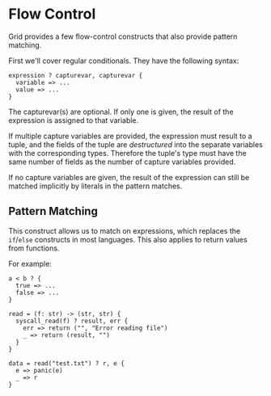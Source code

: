 # Flow Control

Grid provides a few flow-control constructs that also provide pattern matching.

First we'll cover regular conditionals. They have the following syntax:

```
expression ? capturevar, capturevar {
  variable => ...
  value => ...
}
```

The capturevar(s) are optional. If only one is given, the result of the expression is assigned to that variable.

If multiple capture variables are provided, the expression must result to a tuple, and the fields of the tuple are *destructured* into the separate variables with the corresponding types. Therefore the tuple's type must have the same number of fields as the number of capture variables provided.

If no capture variables are given, the result of the expression can still be matched implicitly by literals in the pattern matches.

## Pattern Matching

This construct allows us to match on expressions, which replaces the `if`/`else` constructs in most languages. This also applies to return values from functions.

For example:

```
a < b ? {
  true => ...
  false => ...
}

read = (f: str) -> (str, str) {
  syscall_read(f) ? result, err {
    err => return ("", "Error reading file")
    _ => return (result, "")
  }
}

data = read("test.txt") ? r, e {
  e => panic(e)
  _ => r
}
```
